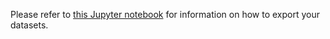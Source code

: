 Please refer to <a href="https://github.com/pixano/pixano/tree/main/notebooks/datasets/export_dataset.ipynb" target="_blank">this Jupyter notebook</a> for information on how to export your datasets.
